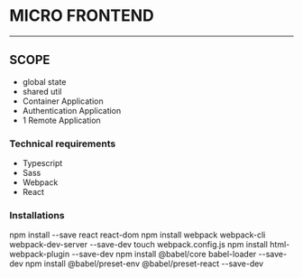 # MICRO FRONTEND 
-----

## SCOPE
- global state
- shared util
- Container Application
- Authentication Application
- 1 Remote Application

### Technical requirements
- Typescript
- Sass 
- Webpack
- React

### Installations

npm install --save react react-dom
npm install webpack webpack-cli webpack-dev-server --save-dev
touch webpack.config.js
npm install html-webpack-plugin --save-dev
npm install @babel/core babel-loader --save-dev
npm install @babel/preset-env @babel/preset-react --save-dev
